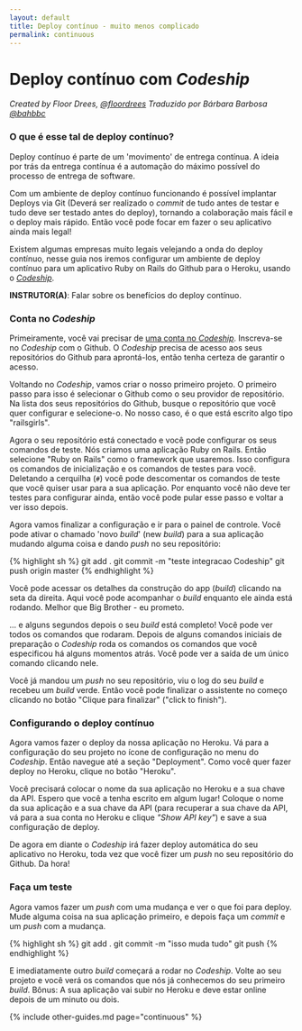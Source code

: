 ```yaml
---
layout: default
title: Deploy contínuo - muito menos complicado
permalink: continuous
---
```


# Deploy contínuo com _Codeship_

*Created by Floor Drees, [@floordrees](https://twitter.com/floordrees)*
*Traduzido por Bárbara Barbosa [@bahbbc](https://twitter.com/bahbbc)*

### O que é esse tal de deploy contínuo?

Deploy contínuo é parte de um 'movimento' de entrega contínua. A ideia por trás da entrega contínua é a automação do máximo possível do processo de entrega de software.

Com um ambiente de deploy contínuo funcionando é possível implantar Deploys via Git (Deverá ser realizado o _commit_ de tudo antes de testar e tudo deve ser testado antes do deploy), tornando a colaboração mais fácil e o deploy mais rápido. Então você pode focar em fazer o seu aplicativo ainda mais legal!

Existem algumas empresas muito legais velejando a onda do deploy contínuo, nesse guia nos iremos configurar um ambiente de deploy contínuo para um aplicativo Ruby on Rails do Github para o Heroku, usando o [_Codeship_](http://www.codeship.io).

__INSTRUTOR(A)__: Falar sobre os benefícios do deploy contínuo.

### Conta no _Codeship_

Primeiramente, você vai precisar de [uma conta no _Codeship_](https://www._codeship_.io/). Inscreva-se no _Codeship_ com o Github. O _Codeship_ precisa de acesso aos seus repositórios do Github para aprontá-los, então tenha certeza de garantir o acesso.

Voltando no _Codeship_, vamos criar o nosso primeiro projeto. O primeiro passo para isso é selecionar o Github como o seu providor de repositório. Na lista dos seus repositórios do Github, busque o repositório que você quer configurar e selecione-o. No nosso caso, é o que está escrito algo tipo "railsgirls".

Agora o seu repositório está conectado e você pode configurar os seus comandos de teste. Nós criamos uma aplicação Ruby on Rails. Então selecione "Ruby on Rails" como o framework que usaremos. Isso configura os comandos de inicialização e os comandos de testes para você. Deletando a cerquilha (`#`) você pode descomentar os comandos de teste que você quiser usar para a sua aplicação. Por enquanto você não deve ter testes para configurar ainda, então você pode pular esse passo e voltar a ver isso depois.

Agora vamos finalizar a configuração e ir para o painel de controle. Você pode ativar o chamado 'novo _build_' (new _build_) para a sua aplicação mudando alguma coisa e dando _push_ no seu repositório:

{% highlight sh %}
git add .
git commit -m "teste integracao Codeship"
git push origin master
{% endhighlight %}

Você pode acessar os detalhes da construção do app (_build_) clicando na seta da direita. Aqui você pode acompanhar o _build_ enquanto ele ainda está rodando. Melhor que Big Brother - eu prometo.

... e alguns segundos depois o seu _build_ está completo! Você pode ver todos os comandos que rodaram. Depois de alguns comandos iniciais de preparação o _Codeship_ roda os comandos os comandos que você especificou há alguns momentos atrás. Você pode ver a saída de um único comando clicando nele.

Você já mandou um _push_ no seu repositório, viu o log do seu _build_ e recebeu um _build_ verde. Então você pode finalizar o assistente no começo clicando no botão "Clique para finalizar" ("click to finish").

### Configurando o deploy contínuo

Agora vamos fazer o deploy da nossa aplicação no Heroku. Vá para a configuração do seu projeto no ícone de configuração no menu do _Codeship_. Então navegue até a seção "Deployment". Como você quer fazer deploy no Heroku, clique no botão "Heroku".

Você precisará colocar o nome da sua aplicação no Heroku e a sua chave da API. Espero que você a tenha escrito em algum lugar! Coloque o nome da sua aplicação e a sua chave da API (para recuperar a sua chave da API, vá para a sua conta no Heroku e clique _"Show API key"_) e save a sua configuração de deploy.

De agora em diante o _Codeship_ irá fazer deploy automática do seu aplicativo no Heroku, toda vez que você fizer um _push_ no seu repositório do Github. Da hora!

### Faça um teste
Agora vamos fazer um _push_ com uma mudança e ver o que foi para deploy. Mude alguma coisa na sua aplicação primeiro, e depois faça um _commit_ e um _push_ com a mudança.

{% highlight sh %}
git add .
git commit -m "isso muda tudo"
git push
{% endhighlight %}

E imediatamente outro _build_ começará a rodar no _Codeship_. Volte ao seu projeto e você verá os comandos que nós já conhecemos do seu primeiro _build_. Bônus: A sua aplicação vai subir no Heroku e deve estar online depois de um minuto ou dois.

{% include other-guides.md page="continuous" %}
